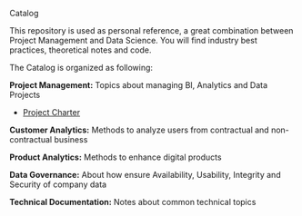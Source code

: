 Catalog

This repository is used as personal reference, a great combination between Project Management and Data Science. You will find industry best practices, theoretical notes and code. 

The Catalog is organized as following:

**Project Management:** Topics about managing BI, Analytics and Data Projects
* [Project Charter](https://github.com/DeliaDelAguila/Catalog/blob/master/Project%20Management/Project%20Charter.md)

**Customer Analytics:** Methods to analyze users from contractual and non-contractual business

**Product Analytics:** Methods to enhance digital products 

**Data Governance:** About how ensure Availability, Usability, Integrity and Security of company data

**Technical Documentation:** Notes about common technical topics

